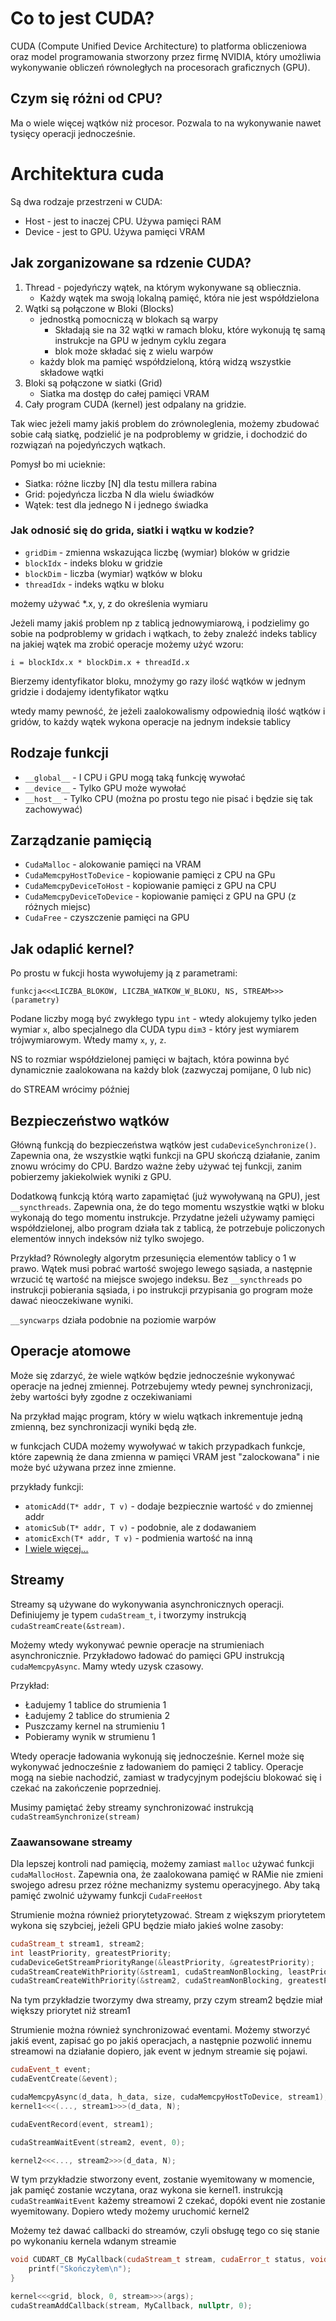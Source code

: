 # Co to jest CUDA?
CUDA (Compute Unified Device Architecture) to platforma obliczeniowa oraz model programowania stworzony przez firmę NVIDIA, który umożliwia wykonywanie obliczeń równoległych na procesorach graficznych (GPU). 

## Czym się różni od CPU?
Ma o wiele więcej wątków niż procesor. Pozwala to na wykonywanie nawet tysięcy operacji jednocześnie.

# Architektura cuda
Są dwa rodzaje przestrzeni w CUDA:
- Host - jest to inaczej CPU. Używa pamięci RAM
- Device - jest to GPU. Używa pamięci VRAM

## Jak zorganizowane sa rdzenie CUDA?
1. Thread - pojedyńczy wątek, na którym wykonywane są obliecznia.
    - Każdy wątek ma swoją lokalną pamięć, która nie jest współdzielona
2. Wątki są połączone w Bloki (Blocks)
    - jednostką pomocniczą w blokach są warpy
      - Składają sie na 32 wątki w ramach bloku, które wykonują tę samą instrukcje na GPU w jednym cyklu zegara
      - blok może składać się z wielu warpów
    - każdy blok ma pamięć współdzieloną, którą widzą wszystkie składowe wątki 
3. Bloki są połączone w siatki (Grid)
    - Siatka ma dostęp do całej pamięci VRAM
5. Cały program CUDA (kernel) jest odpalany na gridzie.

Tak wiec jeżeli mamy jakiś problem do zrównoleglenia, możemy zbudować sobie całą siatkę, podzielić je na podproblemy w gridzie, i dochodzić do rozwiązań na pojedyńczych wątkach.

Pomysł bo mi ucieknie:
- Siatka: różne liczby [N] dla testu millera rabina
- Grid: pojedyńcza liczba N dla wielu świadków
- Wątek: test dla jednego N i jednego świadka
  
### Jak odnosić się do grida, siatki i wątku w kodzie?
- `gridDim` - zmienna wskazująca liczbę (wymiar) bloków w gridzie
- `blockIdx` - indeks bloku w gridzie
- `blockDim` - liczba (wymiar) wątków w bloku
- `threadIdx` - indeks wątku w bloku

możemy używać *.x, y, z do określenia wymiaru

Jeżeli mamy jakiś problem np z tablicą jednowymiarową, i podzielimy go sobie na 
podproblemy w gridach i wątkach, to żeby znaleźć indeks tablicy na jakiej wątek ma zrobić operacje możemy użyć wzoru:
```
i = blockIdx.x * blockDim.x + threadId.x
```

Bierzemy identyfikator bloku, mnożymy go razy ilość wątków w jednym gridzie i dodajemy identyfikator wątku

wtedy mamy pewność, że jeżeli zaalokowalismy odpowiednią ilość wątków i gridów, to każdy wątek wykona operacje na jednym indeksie tablicy


## Rodzaje funkcji
- `__global__` - I CPU i GPU mogą taką funkcję wywołać
- `__device__` - Tylko GPU może wywołać
- `__host__` - Tylko CPU (można po prostu tego nie pisać i będzie się tak zachowywać)

## Zarządzanie pamięcią
- `CudaMalloc` - alokowanie pamięci na VRAM
- `CudaMemcpyHostToDevice` - kopiowanie pamięci z CPU na GPu
- `CudaMemcpyDeviceToHost` - kopiowanie pamięci z GPU na CPU
- `CudaMemcpyDeviceToDevice` - kopiowanie pamięci z GPU na GPU (z różnych miejsc)
- `CudaFree` - czyszczenie pamięci na GPU

## Jak odaplić kernel?
Po prostu w fukcji hosta wywołujemy ją z parametrami:
```
funkcja<<<LICZBA_BLOKOW, LICZBA_WATKOW_W_BLOKU, NS, STREAM>>>(parametry)
```

Podane liczby mogą być zwykłego typu `int` - wtedy alokujemy tylko jeden wymiar `x`, albo specjalnego dla CUDA typu `dim3` - który jest wymiarem trójwymiarowym. Wtedy mamy `x`, `y`, `z`.

NS to rozmiar współdzielonej pamięci w bajtach, która powinna być dynamicznie zaalokowana na każdy blok (zazwyczaj pomijane, 0 lub nic)

do STREAM wrócimy później

## Bezpieczeństwo wątków
Główną funkcją do bezpieczeństwa wątków jest `cudaDeviceSynchronize()`. Zapewnia ona, że wszystkie wątki funkcji na GPU skończą działanie, zanim znowu wrócimy do CPU. Bardzo ważne żeby używać tej funkcji, zanim pobierzemy jakiekolwiek wyniki z GPU.

Dodatkową funkcją którą warto zapamiętać (już wywoływaną na GPU), jest `__syncthreads`. Zapewnia ona, że do tego momentu wszystkie wątki w bloku wykonają do tego momentu instrukcje. Przydatne jeżeli używamy pamięci współdzielonej, albo program działa tak z tablicą, że potrzebuje policzonych elementów innych indeksów niż tylko swojego.

Przykład? Równoległy algorytm przesunięcia elementów tablicy o 1 w prawo. Wątek musi pobrać wartość swojego lewego sąsiada, a następnie wrzucić tę wartość na miejsce swojego indeksu. Bez `__syncthreads` po instrukcji pobierania sąsiada, i po instrukcji przypisania go program może dawać nieoczekiwane wyniki.

`__syncwarps` działa podobnie na poziomie warpów

## Operacje atomowe
Może się zdarzyć, że wiele wątków będzie jednocześnie wykonywać operacje na jednej zmiennej. Potrzebujemy wtedy pewnej synchronizacji, żeby wartości były zgodne z oczekiwaniami

Na przykład mając program, który w wielu wątkach inkrementuje jedną zmienną, bez synchronizacji wyniki będą złe.

w funkcjach CUDA możemy wywoływać w takich przypadkach funkcje, które zapewnią że dana zmienna w pamięci VRAM jest "zalockowana" i nie może być używana przez inne zmienne.

przykłady funkcji:

- `atomicAdd(T* addr, T v)` - dodaje bezpiecznie wartość `v` do zmiennej addr
- `atomicSub(T* addr, T v)` - podobnie, ale z dodawaniem
- `atomicExch(T* addr, T v)` - podmienia wartość na inną
- [I wiele więcej...](https://docs.nvidia.com/cuda/cuda-c-programming-guide/index.html#atomic-functions)


## Streamy
Streamy są używane do wykonywania asynchronicznych operacji. Definiujemy je typem `cudaStream_t`, i tworzymy instrukcją `cudaStreamCreate(&stream)`. 

Możemy wtedy wykonywać pewnie operacje na strumieniach asynchronicznie. Przykładowo ładować do pamięci GPU instrukcją `cudaMemcpyAsync`. Mamy wtedy uzysk czasowy.

Przykład:
- Ładujemy 1 tablice do strumienia 1
- Ładujemy 2 tablice do strumienia 2
- Puszczamy kernel na strumieniu 1
- Pobieramy wynik w strumienu 1

Wtedy operacje ładowania wykonują się jednocześnie. Kernel może się wykonywać jednocześnie z ładowaniem do pamięci 2 tablicy. Operacje mogą na siebie nachodzić, zamiast w tradycyjnym podejściu blokować się i czekać na zakończenie poprzedniej.

Musimy pamiętać żeby streamy synchronizować instrukcją `cudaStreamSynchronize(stream)`

### Zaawansowane streamy

Dla lepszej kontroli nad pamięcią, możemy zamiast `malloc` używać funkcji `cudaMallocHost`. Zapewnia ona, że zaalokowana pamięć w RAMie nie zmieni swojego adresu przez różne mechanizmy systemu operacyjnego. Aby taką pamięć zwolnić używamy funkcji `CudaFreeHost`

Strumienie można również priorytetyzować. Stream z większym priorytetem wykona się szybciej, jeżeli GPU będzie miało jakieś wolne zasoby:
```cpp
cudaStream_t stream1, stream2;
int leastPriority, greatestPriority;
cudaDeviceGetStreamPriorityRange(&leastPriority, &greatestPriority);
cudaStreamCreateWithPriority(&stream1, cudaStreamNonBlocking, leastPriority);
cudaStreamCreateWithPriority(&stream2, cudaStreamNonBlocking, greatestPriority);
```
Na tym przykładzie tworzymy dwa streamy, przy czym stream2 będzie miał większy priorytet niż stream1


Strumienie można również synchronizować eventami. Możemy stworzyć jakiś event, zapisać go po jakiś operacjach, a następnie pozwolić innemu streamowi na działanie dopiero, jak event w jednym streamie się pojawi.


```cpp
cudaEvent_t event;
cudaEventCreate(&event);

cudaMemcpyAsync(d_data, h_data, size, cudaMemcpyHostToDevice, stream1);
kernel1<<<(..., stream1>>>(d_data, N);

cudaEventRecord(event, stream1);

cudaStreamWaitEvent(stream2, event, 0);

kernel2<<<..., stream2>>>(d_data, N);
```

W tym przykładzie stworzony event, zostanie wyemitowany w momencie, jak pamięć zostanie wczytana, oraz wykona sie kernel1. instrukcją `cudaStreamWaitEvent` każemy streamowi 2 czekać, dopóki event nie zostanie wyemitowany. Dopiero wtedy możemy uruchomić kernel2


Możemy też dawać callbacki do streamów, czyli obsługę tego co się stanie po wykonaniu kernela wdanym streamie


```cpp
void CUDART_CB MyCallback(cudaStream_t stream, cudaError_t status, void *userData) {
    printf("Skończyłem\n");
}

kernel<<<grid, block, 0, stream>>>(args);
cudaStreamAddCallback(stream, MyCallback, nullptr, 0);
```